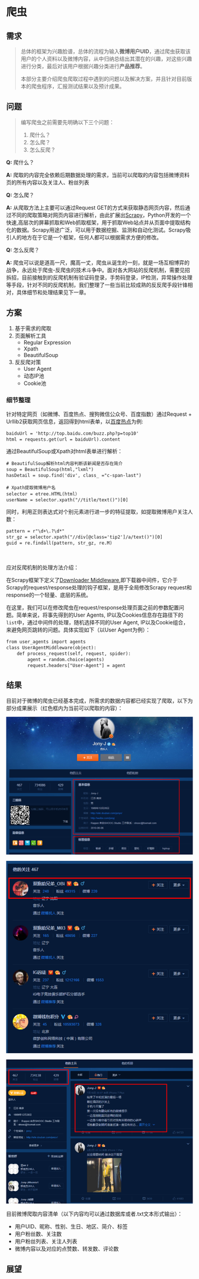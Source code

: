 # **爬虫**

## 需求
> 总体的框架为兴趣脸谱，总体的流程为输入**微博用户UID**，通过爬虫获取该用户的个人资料以及微博内容，从中归纳总结出其潜在的兴趣，对这些兴趣进行分类，最后对该用户根据兴趣分类进行**产品推荐**。
> 
> 本部分主要介绍爬虫爬取过程中遇到的问题以及解决方案，并且针对目前版本的爬虫程序，汇报测试结果以及预计成果。

## 问题
> 编写爬虫之前需要先明确以下三个问题：
> 1. 爬什么？
> 2. 怎么爬？
> 3.  怎么反爬？

**Q:** 爬什么？

**A:** 爬取的内容完全依赖后期数据处理的需求，当前可以爬取的内容包括微博资料页的所有内容以及关注人、粉丝列表

**Q:** 怎么爬？

**A:** 从爬取方法上主要可以通过Request GET的方式来获取静态网页内容，然后通过不同的爬取策略对网页内容进行解析，由此扩展出[Scrapy](https://scrapy.org/)，Python开发的一个快速,高层次的屏幕抓取和Web抓取框架，用于抓取Web站点并从页面中提取结构化的数据。Scrapy用途广泛，可以用于数据挖掘、监测和自动化测试。Scrapy吸引人的地方在于它是一个框架，任何人都可以根据需求方便的修改。

**Q:** 怎么反爬？

**A:** 爬虫可以说是道高一尺，魔高一丈，爬虫从诞生的一刻，就是一场互相博弈的战争，永远处于爬虫-反爬虫的技术斗争中。面对各大网站的反爬机制，需要见招拆招，目前接触到的反爬机制有验证码登录，手势码登录，IP检测，异常操作处理等手段，针对不同的反爬机制，我们整理了一些当前比较成熟的反反爬手段针锋相对，具体细节和处理结果见下一章。

## 方案
1. 基于需求的爬取
2. 页面解析工具
	* Regular Expression
	* Xpath
	* BeautifulSoup
3. 反反爬对策
	* User Agent
	* 动态IP池
	* Cookie池 

### 细节整理

针对特定网页（如微博、百度热点、搜狗微信公众号、百度指数）通过Request + Urllib2获取网页信息，返回得到html表单，以[百度热点](http://top.baidu.com/buzz.php?p=top10)为例: 

    baiduUrl = 'http://top.baidu.com/buzz.php?p=top10'
    html = requests.get(url = baiduUrl).content

通过BeautifulSoup或Xpath对html表单进行解析：

    # BeautifulSoup解析html内容判断该新闻是否存在简介
    soup = BeautifulSoup(html,"lxml")
    hasDetail = soup.find('div', class_ ="c-span-last")

    # Xpath提取微博用户名
    selector = etree.HTML(html）
    userName = selector.xpath("//title/text()")[0]

同时，利用正则表达式对个别元素进行进一步的特征提取，如提取微博用户关注人数：

    pattern = r"\d+\.?\d*"
    str_gz = selector.xpath("//div[@class='tip2']/a/text()")[0]
    guid = re.findall(pattern, str_gz, re.M)
<br></br>
应对反爬机制的处理方法介绍：

在Scrapy框架下定义了[Downloader Middleware](https://doc.scrapy.org/en/latest/topics/downloader-middleware.html),即下载器中间件，它介于Scrapy的request/response处理的钩子框架，是用于全局修改Scrapy request和response的一个轻量、底层的系统。

在这里，我们可以在修改爬虫在request/response处理页面之前的参数配置问题。简单来说，将事先得到的User Agents, IP以及Cookies信息存在路径下的`list`中，通过中间件的处理，随机选择不同的User Agent, IP以及Cookie组合，来避免网页跳转的问题。具体实现如下（以User Agent为例）：

    from user_agents import agents
	class UserAgentMiddleware(object):
	    def process_request(self, request, spider):
	        agent = random.choice(agents)
	        request.headers["User-Agent"] = agent

## 结果
目前对于微博的爬虫已经基本完成，所需求的数据内容都已经实现了爬取，以下为部分成果展示（红色框内为当前可以爬取的内容）：

![Img1](https://github.com/AgentCyrusJr/markdown/raw/master/weekly/img1.PNG)

![Img2](https://github.com/AgentCyrusJr/markdown/raw/master/weekly/img2.PNG)

![Img3](https://github.com/AgentCyrusJr/markdown/raw/master/weekly/img3.PNG)

目前微博爬取内容清单（以下内容均可以通过数据库或者.txt文本形式输出）：
+ 用户UID、昵称、性别、生日、地区、简介、标签
+ 用户粉丝数、关注数
+ 用户粉丝列表、关注人列表
+ 微博内容以及对应的点赞数、转发数、评论数



## 展望







